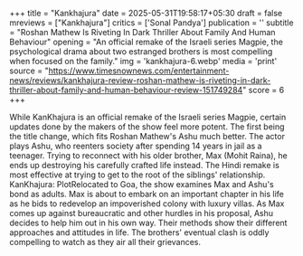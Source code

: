+++
title = "Kankhajura"
date = 2025-05-31T19:58:17+05:30
draft = false
mreviews = ["Kankhajura"]
critics = ['Sonal Pandya']
publication = ''
subtitle = "Roshan Mathew Is Riveting In Dark Thriller About Family And Human Behaviour"
opening = "An official remake of the Israeli series Magpie, the psychological drama about two estranged brothers is most compelling when focused on the family."
img = 'kankhajura-6.webp'
media = 'print'
source = "https://www.timesnownews.com/entertainment-news/reviews/kankhajura-review-roshan-mathew-is-riveting-in-dark-thriller-about-family-and-human-behaviour-review-151749284"
score = 6
+++

While KanKhajura is an official remake of the Israeli series Magpie, certain updates done by the makers of the show feel more potent. The first being the title change, which fits Roshan Mathew's Ashu much better. The actor plays Ashu, who reenters society after spending 14 years in jail as a teenager. Trying to reconnect with his older brother, Max (Mohit Raina), he ends up destroying his carefully crafted life instead. The Hindi remake is most effective at trying to get to the root of the siblings' relationship.
KanKhajura: PlotRelocated to Goa, the show examines Max and Ashu's bond as adults. Max is about to embark on an important chapter in his life as he bids to redevelop an impoverished colony with luxury villas. As Max comes up against bureaucratic and other hurdles in his proposal, Ashu decides to help him out in his own way. Their methods show their different approaches and attitudes in life. The brothers' eventual clash is oddly compelling to watch as they air all their grievances.
